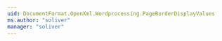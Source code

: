 ```yaml
---
uid: DocumentFormat.OpenXml.Wordprocessing.PageBorderDisplayValues
ms.author: "soliver"
manager: "soliver"
---
```


